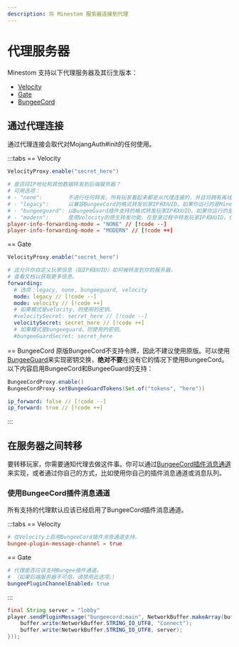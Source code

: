 ```yaml
---
description: 将 Minestom 服务器连接到代理
---
```

# 代理服务器

Minestom 支持以下代理服务器及其衍生版本：
- [Velocity](https://github.com/PaperMC/Velocity)
- [Gate](https://github.com/minekube/gate)
- [BungeeCord](https://github.com/SpigotMC/BungeeCord)




## 通过代理连接

通过代理连接会取代对MojangAuth#init的任何使用。

:::tabs
== Velocity
```java
VelocityProxy.enable("secret_here")
```

```toml
# 是否将IP地址和其他数据转发到后端服务器？
# 可用选项：
# - "none":        不进行任何转发。所有玩家看起来都是从代理连接的，并且将拥有离线模式的UUID。
# - "legacy":      以兼容BungeeCord的格式转发玩家IP和UUID。如果你运行的是Minecraft 1.12或更低版本的服务器，请使用此选项。
# - "bungeeguard": 以BungeeGuard插件支持的格式转发玩家IP和UUID。如果你运行的是Minecraft 1.12或更低版本的服务器，并且无法实现网络级别防火墙（例如在共享主机上），请使用此选项。
# - "modern":      使用Velocity的原生转发功能，在登录过程中转发玩家IP和UUID。仅适用于Minecraft 1.13或更高版本。
player-info-forwarding-mode = "NONE" // [!code --]
player-info-forwarding-mode = "MODERN" // [!code ++]
```

== Gate
```java
VelocityProxy.enable("secret_here")
```

```yaml
# 这允许你自定义玩家信息（如IP和UUID）如何被转发到你的服务器。
# 查看文档以获取更多信息。
forwarding:
  # 选项：legacy, none, bungeeguard, velocity
  mode: legacy // [!code --]
  mode: velocity // [!code ++]
  # 如果模式是velocity，则使用的密钥。
  #velocitySecret: secret_here // [!code --]
  velocitySecret: secret_here // [!code ++]
  # 如果模式是bungeeguard，则使用的密钥。
  #bungeeGuardSecret: secret_here
```
== BungeeCord
原版BungeeCord不支持令牌，因此不建议使用原版。可以使用[BungeeGuard](https://github.com/lucko/BungeeGuard)来实现密钥交换，**绝对不要**在没有它的情况下使用BungeeCord。以下内容启用BungeeCord和BungeeGuard的支持：

```java
BungeeCordProxy.enable()
BungeeCordProxy.setBungeeGuardTokens(Set.of("tokens", "here"))
```

```yaml
ip_forward: false // [!code --]
ip_forward: true // [!code ++]
```
:::
## 在服务器之间转移

要转移玩家，你需要通知代理去做这件事。你可以通过[BungeeCord插件消息通道](https://www.spigotmc.org/wiki/bukkit-bungee-plugin-messaging-channel/)来实现，或者通过你自己的方式，比如使用你自己的插件消息通道或消息队列。

### 使用BungeeCord插件消息通道
所有支持的代理默认应该已经启用了BungeeCord插件消息通道。

:::tabs
== Velocity

```toml
# 在Velocity上启用BungeeCord插件消息通道支持。
bungee-plugin-message-channel = true
```

== Gate
```yaml
# 代理是否应该支持Bungee插件通道。
# （如果后端服务器不可信，请禁用此选项。）
bungeePluginChannelEnabled: true
```
:::

```java
final String server = "lobby"
player.sendPluginMessage("bungeecord:main", NetworkBuffer.makeArray(buffer -> {
    buffer.write(NetworkBuffer.STRING_IO_UTF8, "Connect");
    buffer.write(NetworkBuffer.STRING_IO_UTF8, server);
}));
```